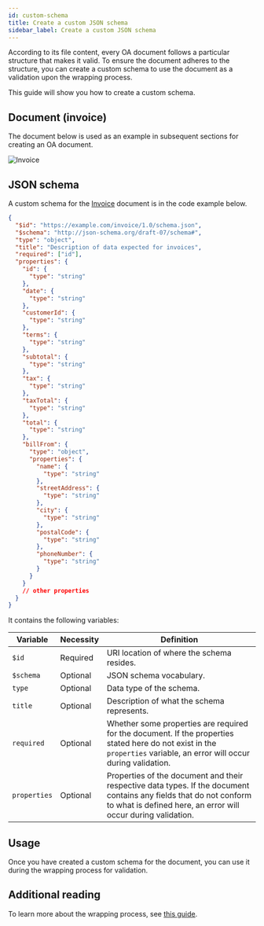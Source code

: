 ```yaml
---
id: custom-schema
title: Create a custom JSON schema
sidebar_label: Create a custom JSON schema
---
```


According to its file content, every OA document follows a particular structure that makes it valid. To ensure the document adheres to the structure, you can create a custom schema to use the document as a validation upon the wrapping process.

This guide will show you how to create a custom schema.

## Document (invoice)

The document below is used as an example in subsequent sections for creating an OA document.

![Invoice](/docs/docs-section/roadmap/invoice-sample.png)


## JSON schema

A custom schema for the [Invoice](#document-invoice) document is in the code example below. 

```json
{
  "$id": "https://example.com/invoice/1.0/schema.json",
  "$schema": "http://json-schema.org/draft-07/schema#",
  "type": "object",
  "title": "Description of data expected for invoices",
  "required": ["id"],
  "properties": {
    "id": {
      "type": "string"
    },
    "date": {
      "type": "string"
    },
    "customerId": {
      "type": "string"
    },
    "terms": {
      "type": "string"
    },
    "subtotal": {
      "type": "string"
    },
    "tax": {
      "type": "string"
    },
    "taxTotal": {
      "type": "string"
    },
    "total": {
      "type": "string"
    },
    "billFrom": {
      "type": "object",
      "properties": {
        "name": {
          "type": "string"
        },
        "streetAddress": {
          "type": "string"
        },
        "city": {
          "type": "string"
        },
        "postalCode": {
          "type": "string"
        },
        "phoneNumber": {
          "type": "string"
        }
      }
    }
    // other properties
  }
}
```

It contains the following variables:

| Variable   | Necessity | Definition                                               |
|------------|-----------|----------------------------------------------------------|
| `$id`      | Required  | URI location of where the schema resides.               |
| `$schema`  | Optional  | JSON schema vocabulary.                                 |
| `type`     | Optional  | Data type of the schema.                                |
| `title`    | Optional  | Description of what the schema represents.             |
| `required` | Optional  | Whether some properties are required for the document. If the properties stated here do not exist in the `properties` variable, an error will occur during validation. |
| `properties` | Optional  | Properties of the document and their respective data types. If the document contains any fields that do not conform to what is defined here, an error will occur during validation. |


## Usage

Once you have created a custom schema for the document, you can use it during the wrapping process for validation.


## Additional reading
To learn more about the wrapping process, see [this guide](/docs/developer-section/libraries/remote-files/open-attestation-cli#wrapping-documents).